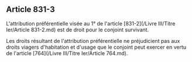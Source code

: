 Article 831-3
----
L'attribution préférentielle visée au 1° de l'article [831-2](/Livre III/Titre Ier/Article 831-2.md) est de droit pour le
conjoint survivant.

Les droits résultant de l'attribution préférentielle ne préjudicient pas aux
droits viagers d'habitation et d'usage que le conjoint peut exercer en vertu de
l'article [764](/Livre III/Titre Ier/Article 764.md).
